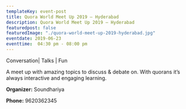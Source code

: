 ```yaml
---
templateKey: event-post
title: Quora World Meet Up 2019 – Hyderabad
description: Quora World Meet Up 2019 – Hyderabad
featuredpost: false
featuredImage: "./quora-world-meet-up-2019-hyderabad.jpg"
eventdate: 2019-06-23
eventtime:  04:30 pm - 08:00 pm
---
```


<!--StartFragment-->

Conversation| Talks | Fun

A meet up with amazing topics to discuss & debate on. With quorans it’s always interactive and engaging learning.

**Organizer:**
Soundhariya

**Phone:**
9620362345



<!--EndFragment-->
